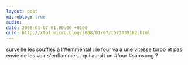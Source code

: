 ```yaml
---
layout: post
microblog: true
audio: 
date: 2008-01-07 01:00:00 +0100
guid: http://xtof.micro.blog/2008/01/07/t573339182.html
---
```

surveille les soufflés à l'#emmental : le four va à une vitesse turbo et pas envie de les voir s'enflammer... qui aurait un #four #samsung ?
